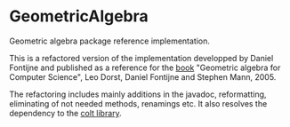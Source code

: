 # GeometricAlgebra
Geometric algebra package reference implementation.

This is a refactored version of the implementation developped by Daniel Fontijne and published as a reference for the [book](https://geometricalgebra.org) "Geometric algebra for Computer Science", Leo Dorst, Daniel Fontijne and Stephen Mann, 2005.

The refactoring includes mainly additions in the javadoc, reformatting, eliminating of not needed methods, renamings etc. It also resolves the dependency to the [colt library](https://dst.lbl.gov/ACSSoftware/colt/install.html).
